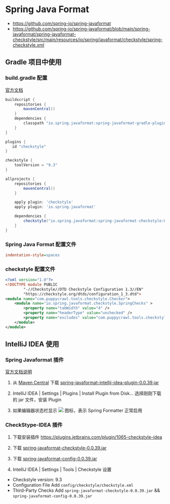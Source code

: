 # Spring Java Format

- https://github.com/spring-io/spring-javaformat
- https://github.com/spring-io/spring-javaformat/blob/main/spring-javaformat/spring-javaformat-checkstyle/src/main/resources/io/spring/javaformat/checkstyle/spring-checkstyle.xml

## Gradle 项目中使用

### build.gradle 配置

[官方文档](https://github.com/spring-io/spring-javaformat#checkstyle-1)

```groovy title="build.gradle"
buildscript {
    repositories {
        mavenCentral()
    }
    dependencies {
        classpath "io.spring.javaformat:spring-javaformat-gradle-plugin:0.0.39"
    }
}

plugins {
   id "checkstyle"
}

checkstyle {
    toolVersion = "9.3"
}

allprojects {
    repositories {
        mavenCentral()
    }

    apply plugin: 'checkstyle'
    apply plugin: 'io.spring.javaformat'

    dependencies {
        checkstyle("io.spring.javaformat:spring-javaformat-checkstyle:0.0.39")
    }
}

```

### Spring Java Format 配置文件

```ini title=".springjavaformatconfig"
indentation-style=spaces

```

### checkstyle 配置文件

```xml title="config/checkstyle/checkstyle.xm"
<?xml version="1.0"?>
<!DOCTYPE module PUBLIC
		"-//Checkstyle//DTD Checkstyle Configuration 1.3//EN"
		"https://checkstyle.org/dtds/configuration_1_3.dtd">
<module name="com.puppycrawl.tools.checkstyle.Checker">
	<module name="io.spring.javaformat.checkstyle.SpringChecks" >
		<property name="tabWidth" value="4" />
		<property name="headerType" value="unchecked" />
		<property name="excludes" value="com.puppycrawl.tools.checkstyle.checks.javadoc.JavadocPackageCheck" />
	</module>
</module>
```

## IntelliJ IDEA 使用

### Spring Javaformat 插件

[官方文档说明](https://github.com/spring-io/spring-javaformat#intellij-idea)

1. 从 [Maven Central](https://repo1.maven.org/maven2/io/spring/javaformat/spring-javaformat-intellij-idea-plugin/0.0.39/) 下载 [spring-javaformat-intellij-idea-plugin-0.0.39.jar](https://repo1.maven.org/maven2/io/spring/javaformat/spring-javaformat-intellij-idea-plugin/0.0.39/spring-javaformat-intellij-idea-plugin-0.0.39.jar)

2. IntelliJ IDEA | Settings | Plugins | Install Plugin from Disk... 选择刚刚下载的 jar 文件，安装 Plugin

3. 如果编辑器状态栏显示 ![](https://raw.githubusercontent.com/spring-io/spring-javaformat/main/spring-javaformat-intellij-idea/spring-javaformat-intellij-idea-plugin/src/main/resources/spring-javaformat/formatOn.png) 图标，表示 Spring Formatter 正常启用

### CheckStype-IDEA 插件

1. 下载安装插件 https://plugins.jetbrains.com/plugin/1065-checkstyle-idea

2. 下载 [spring-javaformat-checkstyle-0.0.39.jar](https://repo1.maven.org/maven2/io/spring/javaformat/spring-javaformat-checkstyle/0.0.39/spring-javaformat-checkstyle-0.0.39.jar)

3. 下载 [spring-javaformat-config-0.0.39.jar](https://repo1.maven.org/maven2/io/spring/javaformat/spring-javaformat-config/0.0.39/spring-javaformat-config-0.0.39.jar)

4. IntelliJ IDEA | Settings | Tools | Checkstyle 设置

- Checkstyle version: 9.3
- Configuration File Add `config/checkstyle/checkstyle.xml`
- Third-Party Checks Add `spring-javaformat-checkstyle-0.0.39.jar` && `spring-javaformat-config-0.0.39.jar`
